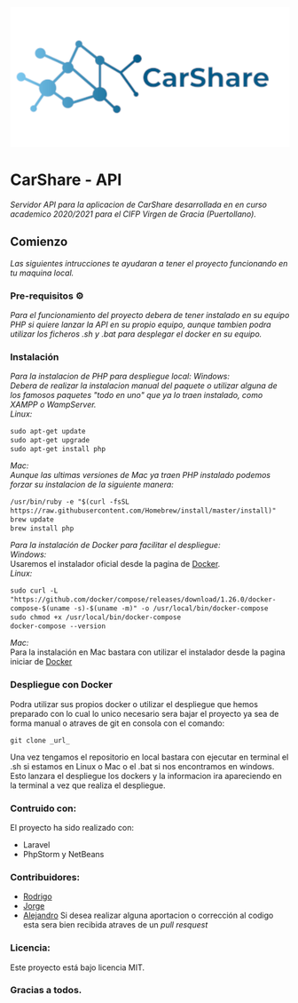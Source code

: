 ![](resRead/Banner.png)
# CarShare - API
_Servidor API para la aplicacion de CarShare desarrollada en en curso academico 2020/2021 para el CIFP Virgen de Gracia (Puertollano)._

## Comienzo
_Las siguientes intrucciones te ayudaran a tener el proyecto funcionando en tu maquina local._

### Pre-requisitos ⚙️
_Para el funcionamiento del proyecto debera de tener instalado en su equipo PHP si quiere lanzar la API en su propio equipo, aunque tambien podra
utilizar los ficheros .sh y .bat para desplegar el docker en su equipo._

### Instalación
_Para la instalacion de PHP para despliegue local:_
_Windows:_  
_Debera de realizar la instalacion manual del paquete o utilizar alguna de los famosos paquetes "todo en uno" que ya lo traen instalado, como XAMPP o WampServer._  
_Linux:_
```
sudo apt-get update
sudo apt-get upgrade
sudo apt-get install php
```
_Mac:_  
_Aunque las ultimas versiones de Mac ya traen PHP instalado podemos forzar su instalacion de la siguiente manera:_
```
/usr/bin/ruby -e "$(curl -fsSL https://raw.githubusercontent.com/Homebrew/install/master/install)"
brew update
brew install php
```
  
  
_Para la instalación de Docker para facilitar el despliegue:_  
_Windows:_  
Usaremos el instalador oficial desde la pagina de [Docker](https://hub.docker.com/editions/community/docker-ce-desktop-windows?tab=description).  
_Linux:_
```
sudo curl -L "https://github.com/docker/compose/releases/download/1.26.0/docker-compose-$(uname -s)-$(uname -m)" -o /usr/local/bin/docker-compose
sudo chmod +x /usr/local/bin/docker-compose
docker-compose --version
```
_Mac:_  
Para la instalación en Mac bastara con utilizar el instalador desde la pagina iniciar de [Docker](https://hub.docker.com/editions/community/docker-ce-desktop-mac/)

### Despliegue con Docker
Podra utilizar sus propios docker o utilizar el despliegue que hemos preparado con lo cual lo unico necesario sera bajar el proyecto ya sea de forma manual o atraves de git en consola con el comando:
```
git clone _url_
```
Una vez tengamos el repositorio en local bastara con ejecutar en terminal el .sh si estamos en Linux o Mac o el .bat si nos encontramos en windows. Esto lanzara el despliegue los dockers y la informacion ira apareciendo en la terminal a vez que realiza el despliegue.

### Contruido con:
El proyecto ha sido realizado con:
* Laravel
* PhpStorm y NetBeans

### Contribuidores:
* [Rodrigo](https://github.com/rnavas81)
* [Jorge](https://github.com/IamUnder)
* [Alejandro](https://github.com/djmarpe)
Si desea realizar alguna aportacion o corrección al codigo esta sera bien recibida atraves de un _pull resquest_

### Licencia:
Este proyecto está bajo licencia MIT.

### Gracias a todos.
